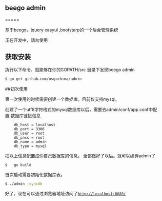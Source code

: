 ## beego admin
=====

基于beego，jquery easyui ,bootstarp的一个后台管理系统

正在开发中，请勿使用

## 获取安装

执行以下命令，就能够在你的GOPATH/src 目录下发现beego admin
```bash
$ go get github.com/osgochina/admin
```

##初次使用

第一次使用的时候需要创建一个数据库，目前仅支持mysql。

创建了一个utf8字符格式的mysql数据库以后，需要去admin/conf/app.conf中配置
数据库链接信息
```
	db_host = localhost
	db_port = 3306
	db_user = root
	db_pass = root
	db_name = admin
	db_type = mysql
```
把以上信息配置成你自己数据库的信息。
全部做好了以后。就可以编译admin了
```
$	go build
```
首次启动需要初始化数据库表。
```bash
$ ./admin -syncdb
```
好了，现在可以通过浏览器地址访问了[`http://localhost:8080/`](http://localhost:8080/)

